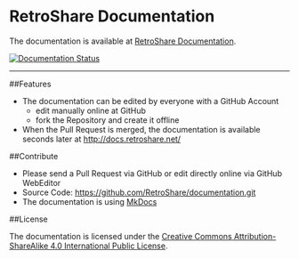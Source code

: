 # RetroShare Documentation

The documentation is available at [RetroShare Documentation](http://docs.retroshare.net/).

[![Documentation Status](https://readthedocs.org/projects/retroshare/badge/?version=latest)](http://retroshare.readthedocs.io/en/latest/?badge=latest) 

---

##Features

- The documentation can be edited by everyone with a GitHub Account
  - edit manually online at GitHub 
  - fork the Repository and create it offline
- When the Pull Request is merged, the documentation is available seconds later at http://docs.retroshare.net/

##Contribute

- Please send a Pull Request via GitHub or edit directly online via GitHub WebEditor
- Source Code: https://github.com/RetroShare/documentation.git
- The documentation is using [MkDocs](http://www.mkdocs.org/user-guide/writing-your-docs/)

##License

The documentation is licensed under the [Creative Commons Attribution-ShareAlike 4.0 International Public License](https://creativecommons.org/licenses/by-sa/4.0/).

